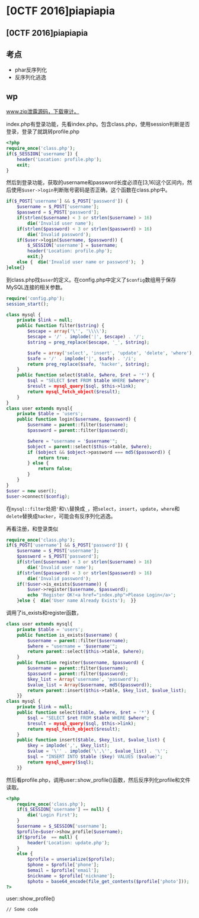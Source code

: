 # \[0CTF 2016]piapiapia

## \[0CTF 2016]piapiapia

## 考点

* phar反序列化
* 反序列化逃逸

## wp

www.zip泄露源码，下载审计。

index.php有登录功能，先看index.php。包含class.php，使用session判断是否登录，登录了就跳转profile.php

```php
<?php
require_once('class.php');
if($_SESSION['username']) {
    header('Location: profile.php');
    exit;
}
```

然后到登录功能，获取的username和password长度必须在\[3,16]这个区间内，然后使用`$user->login`判断账号密码是否正确，这个函数在class.php中。

```php
if($_POST['username'] && $_POST['password']) {
	$username = $_POST['username'];
	$password = $_POST['password'];
	if(strlen($username) < 3 or strlen($username) > 16) 
		die('Invalid user name');
	if(strlen($password) < 3 or strlen($password) > 16) 
		die('Invalid password');
	if($user->login($username, $password)) {
		$_SESSION['username'] = $username;
		header('Location: profile.php');
		exit;}
	else {  die('Invalid user name or password');  }
}else{}
```

到class.php找`$user`的定义。在config.php中定义了`$config`数组用于保存MySQL连接的相关参数。

```php
require('config.php');
session_start();

class mysql {
	private $link = null;
	public function filter($string) {
		$escape = array('\'', '\\\\');
		$escape = '/' . implode('|', $escape) . '/';
		$string = preg_replace($escape, '_', $string);

		$safe = array('select', 'insert', 'update', 'delete', 'where');
		$safe = '/' . implode('|', $safe) . '/i';
		return preg_replace($safe, 'hacker', $string);
	}
	public function select($table, $where, $ret = '*') {
		$sql = "SELECT $ret FROM $table WHERE $where";
		$result = mysql_query($sql, $this->link);
		return mysql_fetch_object($result);
	}
}
class user extends mysql{
	private $table = 'users';
	public function login($username, $password) {
		$username = parent::filter($username);
		$password = parent::filter($password);

		$where = "username = '$username'";
		$object = parent::select($this->table, $where);
		if ($object && $object->password === md5($password)) {
			return true;
		} else {
			return false;
		}
	}
}
$user = new user();
$user->connect($config);
```

在`mysql::filter`处把`'`和`\\`替换成`_`，把`select`，`insert`，`update`，`where`和`delete`替换成`hacker`，可能会有反序列化逃逸。

再看注册，和登录类似

```php
require_once('class.php');
if($_POST['username'] && $_POST['password']) {
	$username = $_POST['username'];
	$password = $_POST['password'];
	if(strlen($username) < 3 or strlen($username) > 16) 
		die('Invalid user name');
	if(strlen($password) < 3 or strlen($password) > 16) 
		die('Invalid password');
	if(!$user->is_exists($username)) {
		$user->register($username, $password);
		echo 'Register OK!<a href="index.php">Please Login</a>';		
	}else {  die('User name Already Exists');  }}
```

调用了is\_exists和register函数，

```php
class user extends mysql{
	private $table = 'users';
	public function is_exists($username) {
		$username = parent::filter($username);
		$where = "username = '$username'";
		return parent::select($this->table, $where);
	}
	public function register($username, $password) {
		$username = parent::filter($username);
		$password = parent::filter($password);
		$key_list = Array('username', 'password');
		$value_list = Array($username, md5($password));
		return parent::insert($this->table, $key_list, $value_list);
	}}
class mysql {
	private $link = null;
	public function select($table, $where, $ret = '*') {
		$sql = "SELECT $ret FROM $table WHERE $where";
		$result = mysql_query($sql, $this->link);
		return mysql_fetch_object($result);
	}
	public function insert($table, $key_list, $value_list) {
		$key = implode(',', $key_list);
		$value = '\'' . implode('\',\'', $value_list) . '\''; 
		$sql = "INSERT INTO $table ($key) VALUES ($value)";
		return mysql_query($sql);
	}}
```

然后看profile.php，调用user::show\_profile()函数，然后反序列化profile和文件读取。

```php
<?php
	require_once('class.php');
	if($_SESSION['username'] == null) {
		die('Login First');	
	}
	$username = $_SESSION['username'];
	$profile=$user->show_profile($username);
	if($profile  == null) {
		header('Location: update.php');
	}
	else {
		$profile = unserialize($profile);
		$phone = $profile['phone'];
		$email = $profile['email'];
		$nickname = $profile['nickname'];
		$photo = base64_encode(file_get_contents($profile['photo']));
?>
```

user::show\_profile()

```
// Some code
```
